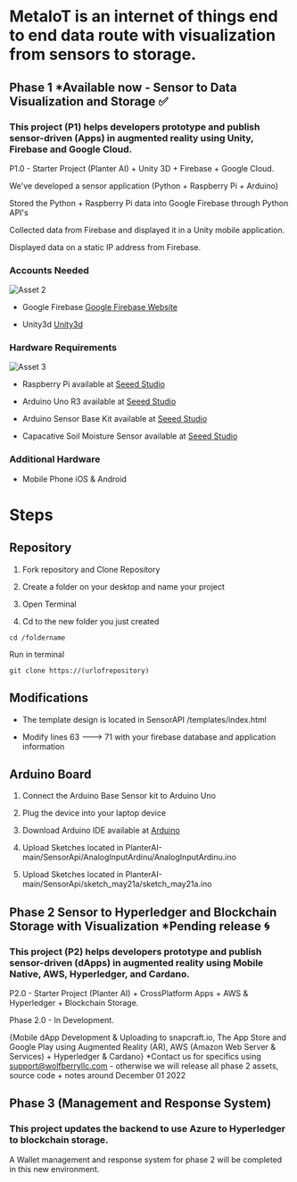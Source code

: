 # MetaIoT is an internet of things end to end data route with visualization from sensors to storage.

## Phase 1 *Available now - Sensor to Data Visualization and Storage ✅



### This project (P1) helps developers prototype and publish sensor-driven (Apps) in augmented reality using Unity, Firebase and Google Cloud. 


P1.0 - Starter Project (Planter AI) + Unity 3D + Firebase + Google Cloud.

We've developed a sensor application (Python + Raspberry Pi + Arduino)

Stored the Python + Raspberry Pi data into Google Firebase through Python API's

Collected data from Firebase and displayed it in a Unity mobile application.

Displayed data on a static IP address from Firebase.

### Accounts Needed 

![Asset 2](https://user-images.githubusercontent.com/21232416/196292350-6d3745db-c8a0-42b1-b3bd-c1f502291eb6.png)

- Google Firebase [Google Firebase Website](https://firebase.google.com/)

- Unity3d [Unity3d](https://id.unity.com/en/conversations/1f2147f1-98fe-445d-a797-7bf5357d6c5c001f)

### Hardware Requirements

![Asset 3](https://user-images.githubusercontent.com/21232416/196295183-b9934274-4904-4486-aef0-df41b0a34e33.png)


- Raspberry Pi available at [Seeed Studio](https://www.seeedstudio.com/Raspberry-Pi-4-Computer-Model-B-4GB-p-4077.html)

- Arduino Uno R3 available at [Seeed Studio](https://www.seeedstudio.com/Arduino-Uno-Rev3-p-2995.html)

- Arduino Sensor Base Kit available at [Seeed Studio](https://www.seeedstudio.com/Arduino-Sensor-Kit-Base-p-4743.html)

- Capacative Soil Moisture Sensor available at [Seeed Studio](https://www.seeedstudio.com/Grove-Capacitive-Moisture-Sensor-Corrosion-Resistant.html)

### Additional Hardware

- Mobile Phone iOS & Android

# Steps

## Repository

1. Fork repository and Clone Repository

2. Create a folder on your desktop and name your project

3.  Open Terminal 

4.  Cd to the new folder you just created 

``` 
cd /foldername 
```

Run in terminal

```
git clone https://(urlofrepository) 
```

## Modifications

- The template design is located in  SensorAPI /templates/index.html

- Modify lines 63 ---> 71 with your firebase database and application information

## Arduino Board

1. Connect the Arduino Base Sensor kit to Arduino Uno 

2. Plug the device into your laptop device 

3. Download Arduino IDE available at [Arduino ](https://www.arduino.cc/en/software)

4. Upload Sketches located in
 PlanterAI-main/SensorApi/AnalogInputArdinu/AnalogInputArdinu.ino
  
5. Upload Sketches located in 
PlanterAI-main/SensorApi/sketch_may21a/sketch_may21a.ino
    
## Phase 2 Sensor to Hyperledger and Blockchain Storage with Visualization *Pending release :cyclone:
### This project (P2) helps developers prototype and publish sensor-driven (dApps) in augmented reality using Mobile Native, AWS, Hyperledger, and Cardano. 

P2.0 - Starter Project (Planter AI) + CrossPlatform Apps + AWS & Hyperledger + Blockchain Storage.

Phase 2.0  - In Development.

{Mobile dApp Development & Uploading to snapcraft.io, The App Store and Google Play using Augmented Reality (AR), AWS (Amazon Web Server & Services) + Hyperledger & Cardano} *Contact us for specifics using support@wolfberryllc.com - otherwise we will release all phase 2 assets, source code + notes around December 01 2022



## Phase 3 (Management and Response System)
### This project updates the backend to use Azure to Hyperledger to blockchain storage. 
A Wallet management and response system for phase 2 will be completed in this new environment. 
